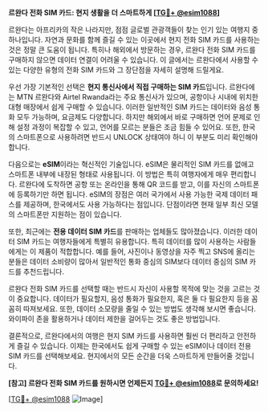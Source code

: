 **르완다 전화 SIM 카드: 현지 생활을 더 스마트하게 [[TG💪+ @esim1088](https://t.me/s/esim1088)]**

르완다는 아프리카의 작은 나라지만, 점점 글로벌 관광객들이 찾는 인기 있는 여행지 중 하나입니다. 자연과 문화를 함께 즐길 수 있는 이곳에서 현지 전화 SIM 카드를 사용하는 것은 정말 큰 도움이 됩니다. 특히나 해외에서 방문하는 경우, 르완다 전화 SIM 카드를 구매하지 않으면 데이터 연결이 어려울 수 있습니다. 이 글에서는 르완다에서 사용할 수 있는 다양한 유형의 전화 SIM 카드와 그 장단점을 자세히 설명해 드릴게요.

우선 가장 기본적인 선택은 **현지 통신사에서 직접 구매하는 SIM 카드**입니다. 르완다에는 MTN 르완다와 Airtel Rwanda라는 주요 통신사가 있으며, 공항이나 시내에 위치한 대형 매장에서 쉽게 구매할 수 있습니다. 이러한 일반적인 SIM 카드는 데이터와 음성 통화 모두 가능하며, 요금제도 다양합니다. 하지만 해외에서 바로 구매하면 언어 문제로 인해 설정 과정이 복잡할 수 있고, 언어를 모르는 분들은 조금 힘들 수 있어요. 또한, 한국의 스마트폰으로 사용하려면 반드시 UNLOCK 상태여야 하니 이 부분도 미리 확인해야 합니다.

다음으로는 **eSIM**이라는 혁신적인 기술입니다. eSIM은 물리적인 SIM 카드를 없애고 스마트폰 내부에 내장된 형태로 사용됩니다. 이 방법은 특히 여행자에게 매우 편리합니다. 르완다에 도착하면 공항 또는 온라인을 통해 QR 코드를 받고, 이를 자신의 스마트폰에 등록하기만 하면 됩니다. eSIM의 장점은 여러 국가에서 사용 가능한 국제 데이터 패스를 제공하며, 한국에서도 사용 가능하다는 점입니다. 단점이라면 현재 일부 최신 모델의 스마트폰만 지원하는 점이 있습니다.

또한, 최근에는 **전용 데이터 SIM 카드**를 판매하는 업체들도 많아졌습니다. 이러한 데이터 SIM 카드는 여행자들에게 특별히 유용합니다. 특히 데이터를 많이 사용하는 사람들에게는 이 제품이 적합합니다. 예를 들어, 사진이나 동영상을 자주 찍고 SNS에 올리는 분들은 데이터 소비량이 많아서 일반적인 통화 중심의 SIM보다 데이터 중심의 SIM 카드를 추천드립니다.

르완다 전화 SIM 카드를 선택할 때는 반드시 자신이 사용할 목적에 맞는 것을 고르는 것이 중요합니다. 데이터가 필요할지, 음성 통화가 필요한지, 혹은 둘 다 필요한지 등을 꼼꼼히 따져보세요. 또한, 데이터 소모량을 줄일 수 있는 방법도 생각해 보시면 좋습니다. 와이파이 존을 활용하거나 데이터 제한을 걸어두는 것도 좋은 방법입니다.

결론적으로, 르완다에서의 여행은 현지 SIM 카드를 사용하면 훨씬 더 편리하고 안전하게 즐길 수 있습니다. 이제는 한국에서도 쉽게 구매할 수 있는 eSIM이나 데이터 전용 SIM 카드를 선택해보세요. 현지에서의 모든 순간을 더욱 스마트하게 만들어줄 것입니다.

**[참고] 르완다 전화 SIM 카드를 원하시면 언제든지 [TG💪+ @esim1088](https://t.me/s/esim1088)로 문의하세요!**  

[[TG💪+ @esim1088](https://t.me/s/esim1088) ![Image](https://i.postimg.cc/Y0z9fWf4/image.png)]